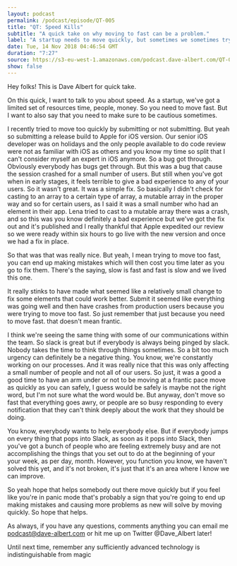 ```yaml
---
layout: podcast
permalink: /podcast/episode/QT-005
title: "QT: Speed Kills"
subtitle: "A quick take on why moving to fast can be a problem."
label: "A startup needs to move quickly, but sometimes we sometimes try to move so vast that we cost ourselves more time fixing what we broke. Email: podcast@dave-albert.com  Twitter: https://twitter.com/dave_albert  Instagram: https://www.instagram.com/dave.albert/  Websites: https://dave-albert.com | https://medit.online"
date: Tue, 14 Nov 2018 04:46:54 GMT
duration: "7:27"
source: https://s3-eu-west-1.amazonaws.com/podcast.dave-albert.com/QT-005-Speed-Kills.mp3
show: false
---
```


Hey folks! This is Dave Albert for quick take.


On this quick, I want to talk to you about speed. As a startup, we've got a limited set of resources time,  people,  money. So you need to move fast. But I want to also say that you need to make sure to be cautious sometimes.

I recently tried to move too quickly by submitting or not submitting. But yeah so submitting a release build to Apple for iOS version. Our senior iOS developer was on holidays and
the only people available to do code review were not as familiar with iOS as others and you know my time so split that I can't consider myself an expert in iOS anymore. So a bug got through. Obviously everybody has bugs get through. But this was a bug that cause the session crashed for a small number of users. But still when you've got when in early stages, it feels terrible to give a bad experience to any of your users. So it wasn't great. It  was a simple fix. So basically I didn't check for casting to an array to a certain type of array, a mutable array in the proper way and so for certain users, as I said it was a small number who had an element in their app. Lena tried to cast to a mutable array there was a crash, and so this was you know definitely a bad experience but we've got the fix out and it's published and I really thankful that Apple expedited our review so we were ready within six hours to go live with the new version and once we had a fix in place.

So that was that was really nice. But yeah, I mean trying to move too fast, you can end up making mistakes which will then cost you time later as you go to fix them. There's the saying, slow is fast and fast is slow and we lived this one.

It really stinks to have made what seemed like a relatively small change to fix some elements that could work better. Submit it seemed like everything was going well and then have crashes from production users because you were trying to move too fast. So just remember that just because you need to move fast. that doesn't mean frantic.

I think we're seeing the same thing with some of our communications within the team. So slack is great but if everybody is always being pinged by slack. Nobody takes the time to think through things sometimes. So a bit too much urgency can definitely be a negative thing. You know, we're constantly working on our processes. And it was really nice that this was only affecting a small number of people and not all of our users. So just, it was a good a good time to have an arm under or not to be moving at a frantic pace move as quickly as you can safely, I guess would be safely is maybe not the right word, but I'm not sure what the word would be. But anyway, don't move so fast that everything goes awry, or people are so busy responding to every notification that they can't think deeply about the work that they should be doing.

You know, everybody wants to help everybody else. But if everybody jumps on every thing that pops into Slack, as soon as it pops into Slack, then you've got a bunch of people who are feeling extremely busy and are not accomplishing the things that you set out to do at the beginning of your your week, as per day, month. However, you function you know, we haven't solved this yet, and it's not broken, it's just that it's an area where I know we can improve.

So yeah hope that helps somebody out there move quickly but if you feel like you're in panic mode that's probably a sign that you're going to end up making mistakes and causing more problems as new will solve by moving quickly. So hope that helps.

As always, if you have any questions, comments anything you can email me podcast@dave-albert.com or hit me up on Twitter @Dave_Albert later!

Until next time, remember any sufficiently advanced technology is indistinguishable from magic
